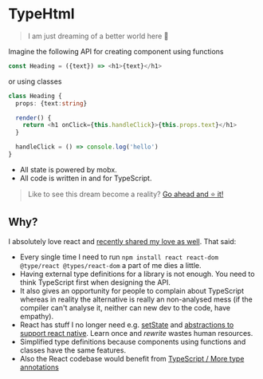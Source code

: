 # TypeHtml

> I am just dreaming of a better world here 🌹

Imagine the following API for creating component using functions

```ts
const Heading = ({text}) => <h1>{text}</h1>
```

or using classes 

```ts
class Heading {
  props: {text:string}

  render() {
    return <h1 onClick={this.handleClick}>{this.props.text}</h1>
  }

  handleClick = () => console.log('hello')
}
```

* All state is powered by mobx. 
* All code is written in and for TypeScript. 

> Like to see this dream become a reality? [Go ahead and ⭐ it!](https://github.com/typehtml/typehtml/stargazers)

## Why?
I absolutely love react and [recently shared my love as well](https://medium.com/@basarat/typescript-developers-love-react-9871b494bc1a#.ybe5nkjvi). That said:

* Every single time I need to run `npm install react react-dom @type/react @types/react-dom` a part of me dies a little. 
* Having external type definitions for a library is not enough. You need to think TypeScript first when designing the API.
* It also gives an opportunity for people to complain about TypeScript whereas in reality the alternative is really an non-analysed mess (if the compiler can't analyse it, neither can new dev to the code, have empathy).
* React has stuff I no longer need e.g. [setState](https://medium.com/@mweststrate/3-reasons-why-i-stopped-using-react-setstate-ab73fc67a42e#.dbzy2qwoh) and [abstractions to support react native](https://www.youtube.com/watch?v=dRo_egw7tBc&feature=youtu.be&t=35m17s). Learn once and *rewrite* wastes human resources.
* Simplified type definitions because components using functions and classes have the same features.
* Also the React codebase would benefit from [TypeScript / More type annotations](https://www.youtube.com/watch?v=dRo_egw7tBc&feature=youtu.be&t=20m42s)